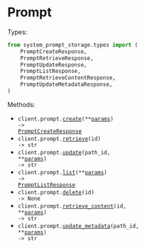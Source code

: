 # Prompt

Types:

```python
from system_prompt_storage.types import (
    PromptCreateResponse,
    PromptRetrieveResponse,
    PromptUpdateResponse,
    PromptListResponse,
    PromptRetrieveContentResponse,
    PromptUpdateMetadataResponse,
)
```

Methods:

- <code title="post /prompt">client.prompt.<a href="./src/system_prompt_storage/resources/prompt.py">create</a>(\*\*<a href="src/system_prompt_storage/types/prompt_create_params.py">params</a>) -> <a href="./src/system_prompt_storage/types/prompt_create_response.py">PromptCreateResponse</a></code>
- <code title="get /prompt/{id}">client.prompt.<a href="./src/system_prompt_storage/resources/prompt.py">retrieve</a>(id) -> str</code>
- <code title="put /prompt/{id}">client.prompt.<a href="./src/system_prompt_storage/resources/prompt.py">update</a>(path_id, \*\*<a href="src/system_prompt_storage/types/prompt_update_params.py">params</a>) -> str</code>
- <code title="get /prompts">client.prompt.<a href="./src/system_prompt_storage/resources/prompt.py">list</a>(\*\*<a href="src/system_prompt_storage/types/prompt_list_params.py">params</a>) -> <a href="./src/system_prompt_storage/types/prompt_list_response.py">PromptListResponse</a></code>
- <code title="delete /prompt/{id}">client.prompt.<a href="./src/system_prompt_storage/resources/prompt.py">delete</a>(id) -> None</code>
- <code title="get /prompt/{id}/content">client.prompt.<a href="./src/system_prompt_storage/resources/prompt.py">retrieve_content</a>(id, \*\*<a href="src/system_prompt_storage/types/prompt_retrieve_content_params.py">params</a>) -> str</code>
- <code title="put /prompt/{id}/metadata">client.prompt.<a href="./src/system_prompt_storage/resources/prompt.py">update_metadata</a>(path_id, \*\*<a href="src/system_prompt_storage/types/prompt_update_metadata_params.py">params</a>) -> str</code>
